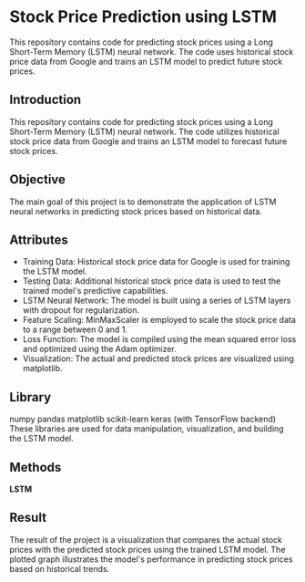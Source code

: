 # Stock Price Prediction using LSTM  
This repository contains code for predicting stock prices using a Long Short-Term Memory (LSTM) neural network. The code uses historical stock price data from Google and trains an LSTM model to predict future stock prices.
## Introduction  
This repository contains code for predicting stock prices using a Long Short-Term Memory (LSTM) neural network. The code utilizes historical stock price data from Google and trains an LSTM model to forecast future stock prices.

## Objective  
The main goal of this project is to demonstrate the application of LSTM neural networks in predicting stock prices based on historical data.

## Attributes  
* Training Data: Historical stock price data for Google is used for training the LSTM model.
* Testing Data: Additional historical stock price data is used to test the trained model's predictive capabilities.
* LSTM Neural Network: The model is built using a series of LSTM layers with dropout for regularization.
* Feature Scaling: MinMaxScaler is employed to scale the stock price data to a range between 0 and 1.
* Loss Function: The model is compiled using the mean squared error loss and optimized using the Adam optimizer.
* Visualization: The actual and predicted stock prices are visualized using matplotlib.
## Library  
numpy
pandas
matplotlib
scikit-learn
keras (with TensorFlow backend)
These libraries are used for data manipulation, visualization, and building the LSTM model.

## Methods  
**LSTM**


## Result  
The result of the project is a visualization that compares the actual stock prices with the predicted stock prices using the trained LSTM model. The plotted graph illustrates the model's performance in predicting stock prices based on historical trends.
